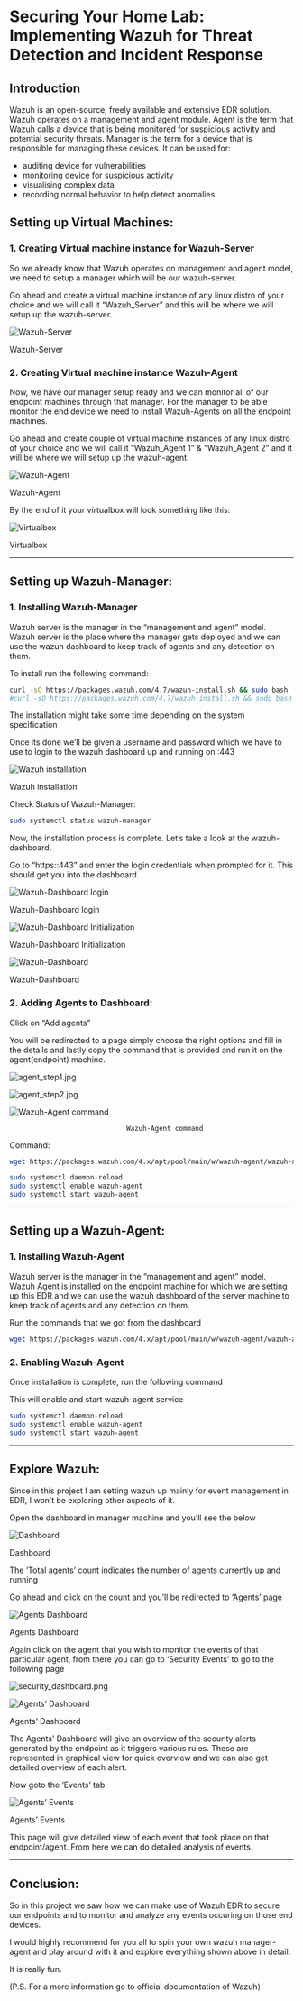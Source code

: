 # Securing Your Home Lab: Implementing Wazuh for Threat Detection and Incident Response

## Introduction

Wazuh is an open-source, freely available and extensive EDR solution. Wazuh operates on a management and agent module.
Agent is the term that Wazuh calls a device that is being monitored for suspicious activity and potential security threats.
Manager is the term for a device that is responsible for managing these devices.
It can be used for:

- auditing device for vulnerabilities
- monitoring device for suspicious activity
- visualising complex data
- recording normal behavior to help detect anomalies

## Setting up Virtual Machines:

### 1. Creating Virtual machine instance for Wazuh-Server

So we already know that Wazuh operates on management and agent model, we need to setup a manager which will be our wazuh-server.

Go ahead and create a virtual machine instance of any linux distro of your choice and we will call it “Wazuh_Server” and this will be where we will setup up the wazuh-server.

![   Wazuh-Server](Securing%20Your%20Home%20Lab%20Implementing%20Wazuh%20for%20Thre%2003e71a5ca28045de8adf9253849e3ca9/server.jpg)

   Wazuh-Server

### 2. Creating Virtual machine instance Wazuh-Agent

Now, we have our manager setup ready and we can monitor all of our endpoint machines through that manager. For the manager to be able monitor the end device we need to install Wazuh-Agents on all the endpoint machines.

Go ahead and create couple of virtual machine instances of any linux distro of your choice and we will call it “Wazuh_Agent 1” & “Wazuh_Agent 2” and it will be where we will setup up the wazuh-agent.

![   Wazuh-Agent](Securing%20Your%20Home%20Lab%20Implementing%20Wazuh%20for%20Thre%2003e71a5ca28045de8adf9253849e3ca9/agent1.jpg)

   Wazuh-Agent

By the end of it your virtualbox will look something like this:

![   Virtualbox](Securing%20Your%20Home%20Lab%20Implementing%20Wazuh%20for%20Thre%2003e71a5ca28045de8adf9253849e3ca9/virtualbox_setup.png)

   Virtualbox

---

## Setting up Wazuh-Manager:

### 1. Installing Wazuh-Manager

Wazuh server is the manager in the “management and agent” model. Wazuh server is the place where the manager gets deployed and we can use the wazuh dashboard to keep track of agents and any detection on them.

To install run the following command:

```bash
curl -sO https://packages.wazuh.com/4.7/wazuh-install.sh && sudo bash ./wazuh-install.sh -a
#curl -sO https://packages.wazuh.com/4.7/wazuh-install.sh && sudo bash ./wazuh-install.sh -a -i  #ignore requirements
```

The installation might take some time depending on the system specification

Once its done we’ll be given a username and password which we have to use to login to the wazuh dashboard up and running on <ip-address>:443  

![ Wazuh installation](Securing%20Your%20Home%20Lab%20Implementing%20Wazuh%20for%20Thre%2003e71a5ca28045de8adf9253849e3ca9/wazuh_installation.jpg)

 Wazuh installation

Check Status of Wazuh-Manager:

```bash
sudo systemctl status wazuh-manager
```

Now, the installation process is complete. Let’s take a look at the wazuh-dashboard.

Go to “https:<machine-ip>:443” and enter the login credentials when prompted for it. This should get you into the dashboard.

![Wazuh-Dashboard login](Securing%20Your%20Home%20Lab%20Implementing%20Wazuh%20for%20Thre%2003e71a5ca28045de8adf9253849e3ca9/wazuh_login.jpg)

Wazuh-Dashboard login

![Wazuh-Dashboard Initialization](Securing%20Your%20Home%20Lab%20Implementing%20Wazuh%20for%20Thre%2003e71a5ca28045de8adf9253849e3ca9/wazuh_dashboard_initialization.jpg)

Wazuh-Dashboard Initialization

![   Wazuh-Dashboard](Securing%20Your%20Home%20Lab%20Implementing%20Wazuh%20for%20Thre%2003e71a5ca28045de8adf9253849e3ca9/wazuh_dashboard.jpg)

   Wazuh-Dashboard

### 2. Adding Agents to Dashboard:

Click on “Add agents”

You will be redirected to a page simply choose the right options and fill in the details and lastly copy the command that is provided and run it on the agent(endpoint) machine.

![agent_step1.jpg](Securing%20Your%20Home%20Lab%20Implementing%20Wazuh%20for%20Thre%2003e71a5ca28045de8adf9253849e3ca9/agent_step1.jpg)

![agent_step2.jpg](Securing%20Your%20Home%20Lab%20Implementing%20Wazuh%20for%20Thre%2003e71a5ca28045de8adf9253849e3ca9/agent_step2.jpg)

![                                 Wazuh-Agent command](Securing%20Your%20Home%20Lab%20Implementing%20Wazuh%20for%20Thre%2003e71a5ca28045de8adf9253849e3ca9/agent_step3.jpg)

                                 Wazuh-Agent command

Command:

```bash
wget https://packages.wazuh.com/4.x/apt/pool/main/w/wazuh-agent/wazuh-agent_4.7.2-1_amd64.deb && sudo WAZUH_MANAGER='192.168.0.108' WAZUH_AGENT_NAME='agent1' dpkg -i ./wazuh-agent_4.7.2-1_amd64.deb

sudo systemctl daemon-reload
sudo systemctl enable wazuh-agent
sudo systemctl start wazuh-agent
```

---

## Setting up a Wazuh-Agent:

### 1. Installing Wazuh-Agent

Wazuh server is the manager in the “management and agent” model. Wazuh Agent is installed on the endpoint machine for which we are setting up this EDR and we can use the wazuh dashboard of the server machine to keep track of agents and any detection on them.

Run the commands that we got from the dashboard

```bash
wget https://packages.wazuh.com/4.x/apt/pool/main/w/wazuh-agent/wazuh-agent_4.7.2-1_amd64.deb && sudo WAZUH_MANAGER='192.168.0.108' WAZUH_AGENT_NAME='agent1' dpkg -i ./wazuh-agent_4.7.2-1_amd64.deb
```

### 2. Enabling Wazuh-Agent

Once installation is complete, run the following command

This will enable and start  wazuh-agent service

```bash
sudo systemctl daemon-reload
sudo systemctl enable wazuh-agent
sudo systemctl start wazuh-agent
```

---

## Explore Wazuh:

Since in this project I am setting wazuh up mainly for event management in EDR, I won’t be exploring other aspects of it.

Open the dashboard in manager machine and you’ll see the below

![   Dashboard](Securing%20Your%20Home%20Lab%20Implementing%20Wazuh%20for%20Thre%2003e71a5ca28045de8adf9253849e3ca9/agent_added_dashboard.jpg)

   Dashboard

The ‘Total agents’ count indicates the number of agents currently up and running

Go ahead and click on the count and you’ll be redirected to ‘Agents’ page

![   Agents Dashboard](Securing%20Your%20Home%20Lab%20Implementing%20Wazuh%20for%20Thre%2003e71a5ca28045de8adf9253849e3ca9/agents.jpg)

   Agents Dashboard

Again click on the agent that you wish to monitor the events of that particular agent, from there you can go to ‘Security Events’ to go to the following page

![security_dashboard.png](Securing%20Your%20Home%20Lab%20Implementing%20Wazuh%20for%20Thre%2003e71a5ca28045de8adf9253849e3ca9/security_dashboard.png)

![Agents’ Dashboard](Securing%20Your%20Home%20Lab%20Implementing%20Wazuh%20for%20Thre%2003e71a5ca28045de8adf9253849e3ca9/security_dashboard2.png)

Agents’ Dashboard

The Agents’ Dashboard will give an overview of the security alerts generated by the endpoint as it triggers various rules. These are represented in graphical view for quick overview and we can also get detailed overview of each alert.

Now goto the ‘Events’ tab

![   Agents’ Events](Securing%20Your%20Home%20Lab%20Implementing%20Wazuh%20for%20Thre%2003e71a5ca28045de8adf9253849e3ca9/security_events.png)

   Agents’ Events

This page will give detailed view of each event that took place on that endpoint/agent. From here we can do detailed analysis of events.

 

---

## Conclusion:

So in this project we saw how we can make use of Wazuh EDR to secure our endpoints and to monitor and analyze any events occuring on those end devices.

I would highly recommend for you all to spin your own wazuh manager-agent and play around with it and explore everything shown above in detail. 

It is really fun.

(P.S. For a more information go to official documentation of Wazuh)